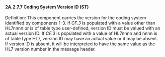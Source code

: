 #### 2A.2.7.7 Coding System Version ID (ST)

Definition: This component carries the version for the coding system identified by components 1-3. If _CF.3_ is populated with a value other than HL7nnnn or is of table type user-defined, version ID must be valued with an actual version ID. If _CF.3_ is populated with a value of HL7nnnn and nnnn is of table type HL7, version ID may have an actual value or it may be absent. If version ID is absent, it will be interpreted to have the same value as the HL7 version number in the message header.
